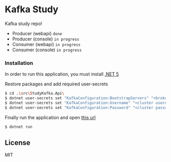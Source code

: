 # Kafka Study

Kafka study repo!

  - Producer (webapi) `done`
  - Producer (console) `in progress`
  - Consumer (webapi) `in progress`
  - Consumer (console) `in progress`
  
### Installation

In order to run this application, you must install [.NET 5][net5]

Restore packages and add required user-secrets

```sh
$ cd .\src\StudyKafka.Api\
$ dotnet user-secrets set "KafkaConfiguration:BootstrapServers" "<brokers urls>"
$ dotnet user-secrets set "KafkaConfiguration:Username" "<cluster username>"
$ dotnet user-secrets set "KafkaConfiguration:Password" "<cluster password>"
```

Finally run the application and open [this url][url]

```sh
$ dotnet run
```

License
----

MIT

   [net5]: <https://dotnet.microsoft.com/download/dotnet/5.0>
   [url]: <http://localhost:5000/swagger/index.html>